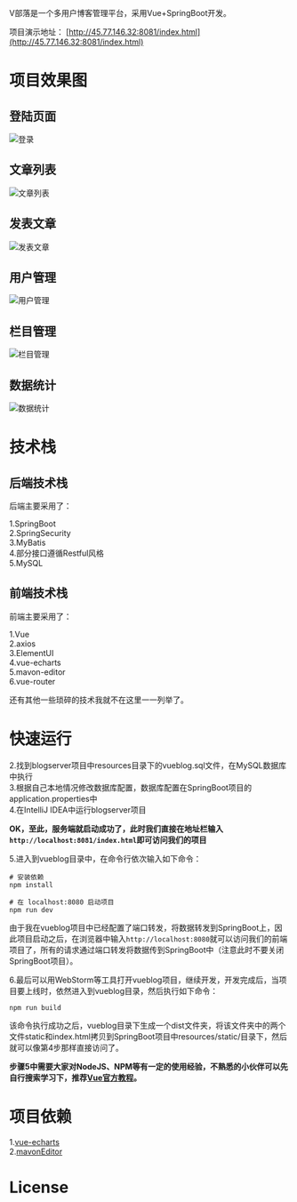 
V部落是一个多用户博客管理平台，采用Vue+SpringBoot开发。  

项目演示地址： [http://45.77.146.32:8081/index.html](http://45.77.146.32:8081/index.html)  


# 项目效果图  

## 登陆页面

![登录](https://raw.githubusercontent.com/lenve/VBlog/master/doc/login.png)  

## 文章列表

![文章列表](https://raw.githubusercontent.com/lenve/VBlog/master/doc/article.png)  

## 发表文章

![发表文章](https://raw.githubusercontent.com/lenve/VBlog/master/doc/post.png)  

## 用户管理

![用户管理](https://raw.githubusercontent.com/lenve/VBlog/master/doc/usermana.png)  

## 栏目管理

![栏目管理](https://raw.githubusercontent.com/lenve/VBlog/master/doc/category.png)  

## 数据统计

![数据统计](https://raw.githubusercontent.com/lenve/VBlog/master/doc/datastatistics.png)  

# 技术栈  

## 后端技术栈

后端主要采用了：  

1.SpringBoot  
2.SpringSecurity  
3.MyBatis  
4.部分接口遵循Restful风格  
5.MySQL  

## 前端技术栈

前端主要采用了：  

1.Vue  
2.axios  
3.ElementUI  
4.vue-echarts  
5.mavon-editor  
6.vue-router  

还有其他一些琐碎的技术我就不在这里一一列举了。   

# 快速运行  



2.找到blogserver项目中resources目录下的vueblog.sql文件，在MySQL数据库中执行  
3.根据自己本地情况修改数据库配置，数据库配置在SpringBoot项目的application.properties中  
4.在IntelliJ IDEA中运行blogserver项目  

**OK，至此，服务端就启动成功了，此时我们直接在地址栏输入```http://localhost:8081/index.html```即可访问我们的项目**  

5.进入到vueblog目录中，在命令行依次输入如下命令：  

```
# 安装依赖
npm install

# 在 localhost:8080 启动项目
npm run dev
```  

由于我在vueblog项目中已经配置了端口转发，将数据转发到SpringBoot上，因此项目启动之后，在浏览器中输入```http://localhost:8080```就可以访问我们的前端项目了，所有的请求通过端口转发将数据传到SpringBoot中（注意此时不要关闭SpringBoot项目）。  

6.最后可以用WebStorm等工具打开vueblog项目，继续开发，开发完成后，当项目要上线时，依然进入到vueblog目录，然后执行如下命令：  

```
npm run build
```  

该命令执行成功之后，vueblog目录下生成一个dist文件夹，将该文件夹中的两个文件static和index.html拷贝到SpringBoot项目中resources/static/目录下，然后就可以像第4步那样直接访问了。  


**步骤5中需要大家对NodeJS、NPM等有一定的使用经验，不熟悉的小伙伴可以先自行搜索学习下，推荐[Vue官方教程](https://cn.vuejs.org/v2/guide/)。**  


# 项目依赖  

1.[vue-echarts](https://github.com/Justineo/vue-echarts)  
2.[mavonEditor](https://github.com/hinesboy/mavonEditor)  

# License
